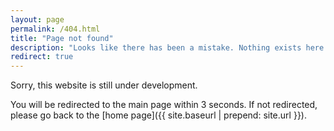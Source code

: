 ```yaml
---
layout: page
permalink: /404.html
title: "Page not found"
description: "Looks like there has been a mistake. Nothing exists here."
redirect: true
---
```


Sorry, this website is still under development.

You will be redirected to the main page within 3 seconds. If not redirected, please go back to the [home page]({{ site.baseurl | prepend: site.url }}).

